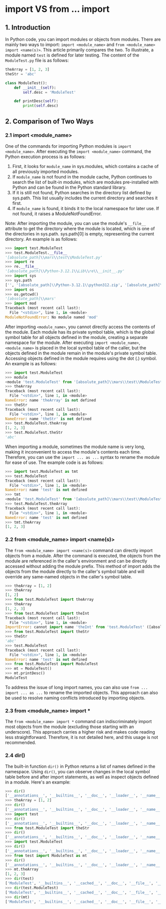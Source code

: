 # import VS from ... import

## 1. Introduction
In Python code, you can import modules or objects from modules. There are mainly two ways to import: `import <module_name>` and `from <module_name> import <name(s)>`. This article primarily compares the two. To illustrate, a module named `test` is defined for later testing. The content of the `ModuleTest.py` file is as follows:

```python
theArray = [1, 2, 3]
theStr = 'abc'

class ModuleTest():
    def __init__(self):
        self.desc = 'ModuleTest'

    def printDesc(self):
        print(self.desc)

```

## 2. Comparison of Two Ways
### 2.1 import <module_name>
One of the commands for importing Python modules is `import <module_name>`. After executing the `import <module_name>` command, the Python execution process is as follows:

1. First, it looks for `module_name` in sys.modules, which contains a cache of all previously imported modules.
2. If `module_name` is not found in the module cache, Python continues to search the list of built-in modules, which are modules pre-installed with Python and can be found in the Python standard library.
3. If it is still not found, Python searches in the directory list defined by sys.path. This list usually includes the current directory and searches it first.
4. If `module_name` is found, it binds it to the local namespace for later use. If not found, it raises a ModuleNotFoundError.

Note: After importing the module, you can use the module's `__file__` attribute to get the directory where the module is located, which is one of the directories in sys.path. sys.path[0] is empty, representing the current directory. An example is as follows:

```python
>>> import test.ModuleTest
>>> test.ModuleTest.__file__
'[absolute_path]\\mars\\test\\ModuleTest.py'
>>> import re
>>> re.__file__
'[absolute_path]\\Python-3.12.1\\Lib\\re\\__init__.py'
>>> import sys
>>> sys.path
['', '[absolute_path]\\Python-3.12.1\\python312.zip', '[absolute_path]\\Python-3.12.1\\DLLs', '[absolute_path]\\Python-3.12.1\\Lib', '[absolute_path]\\Python-3.12.1', '[absolute_path]\\Python-3.12.1\\Lib\\site-packages']
>>> import os
>>> os.getcwd()
'[absolute_path]\\mars'
>>> import mod
Traceback (most recent call last):
  File "<stdin>", line 1, in <module>
ModuleNotFoundError: No module named 'mod'
```

After importing `<module_name>`, you cannot directly access the contents of the module. Each module has its private symbol table, which is the global symbol table for all objects defined in the module, creating a separate namespace for the module. After executing `import <module_name>`, `<module_name>` is placed in the local symbol table of the caller, but the objects defined in the module remain in the module's private symbol table. Accessing objects defined in the module requires using the dot (.) symbol. An example is as follows:

```python
>>> import test.ModuleTest
>>> module
<module 'test.ModuleTest' from '[absolute_path]\\mars\\test\\ModuleTest.py'>
>>> theArray
Traceback (most recent call last):
  File "<stdin>", line 1, in <module>
NameError: name 'theArray' is not defined
>>> theStr
Traceback (most recent call last):
  File "<stdin>", line 1, in <module>
NameError: name 'theStr' is not defined
>>> test.ModuleTest.theArray
[1, 2, 3]
>>> test.ModuleTest.theStr
'abc'

```

When importing a module, sometimes the module name is very long, making it inconvenient to access the module's contents each time. Therefore, you can use the `import ... as ...` syntax to rename the module for ease of use. The example code is as follows:

```python
>>> import test.ModuleTest as tmt
>>> test.ModuleTest
Traceback (most recent call last):
  File "<stdin>", line 1, in <module>
NameError: name 'test' is not defined
>>> tmt
<module 'test.ModuleTest' from '[absolute_path]\\mars\\test\\ModuleTest.py'>
>>> test.ModuleTest.theArray
Traceback (most recent call last):
  File "<stdin>", line 1, in <module>
NameError: name 'test' is not defined
>>> tmt.theArray
[1, 2, 3]

```

### 2.2 from <module_name> import <name(s)>
The `from <module_name> import <name(s)>` command can directly import objects from a module. After the command is executed, the objects from the module are referenced in the caller's environment and can be directly accessed without adding the module prefix. This method of import adds the objects from the module directly to the caller's symbol table and will override any same-named objects in the caller's symbol table.

```python
>>> theArray = [1, 2]
>>> theArray
[1, 2]
>>> from test.ModuleTest import theArray
>>> theArray
[1, 2, 3]
>>> from test.ModuleTest import theInt
Traceback (most recent call last):
  File "<stdin>", line 1, in <module>
ImportError: cannot import name 'theInt' from 'test.ModuleTest' ([absolute_path]\mars\test\ModuleTest.py)
>>> from test.ModuleTest import theStr
>>> theStr
'abc'
>>> test.ModuleTest
Traceback (most recent call last):
  File "<stdin>", line 1, in <module>
NameError: name 'test' is not defined
>>> from test.ModuleTest import ModuleTest
>>> mt = ModuleTest()
>>> mt.printDesc()
ModuleTest
```

To address the issue of long import names, you can also use `from ... import ... as ...` to rename the imported objects. This approach can also be used to resolve naming conflicts introduced by importing objects.

### 2.3 from <module_name> import *
The `from <module_name> import *` command can indiscriminately import most objects from the module (excluding those starting with an underscore). This approach carries a higher risk and makes code reading less straightforward. Therefore, it is not detailed here, and this usage is not recommended.


### 2.4 dir()
The built-in function `dir()` in Python returns a list of names defined in the namespace. Using `dir()`, you can observe changes in the local symbol table before and after import statements, as well as inspect objects defined in a module. Here's an example:
```python
>>> dir()
['__annotations__', '__builtins__', '__doc__', '__loader__', '__name__', '__package__', '__spec__']
>>> theArray = [1, 2]
>>> dir()
['__annotations__', '__builtins__', '__doc__', '__loader__', '__name__', '__package__', '__spec__', 'theArray']
>>> import test
>>> dir()
['__annotations__', '__builtins__', '__doc__', '__loader__', '__name__', '__package__', '__spec__', 'test', 'theArray']
>>> from test.ModuleTest import theStr
>>> dir()
['__annotations__', '__builtins__', '__doc__', '__loader__', '__name__', '__package__', '__spec__', 'test', 'theArray', 'theStr']
>>> import test.ModuleTest
>>> dir()
['__annotations__', '__builtins__', '__doc__', '__loader__', '__name__', '__package__', '__spec__', 'test', 'theArray', 'theStr']
>>> from test import ModuleTest as mt
>>> dir()
['__annotations__', '__builtins__', '__doc__', '__loader__', '__name__', '__package__', '__spec__', 'mt', 'test', 'theArray', 'theStr']
>>> mt.theArray
[1, 2, 3]
>>> dir(test)
['ModuleTest', '__builtins__', '__cached__', '__doc__', '__file__', '__loader__', '__name__', '__package__', '__path__', '__spec__']
>>> dir(test.ModuleTest)
['ModuleTest', '__builtins__', '__cached__', '__doc__', '__file__', '__loader__', '__name__', '__package__', '__spec__', 'theArray', 'theStr']
>>> dir(mt)
['ModuleTest', '__builtins__', '__cached__', '__doc__', '__file__', '__loader__', '__name__', '__package__', '__spec__', 'theArray', 'theStr']
```